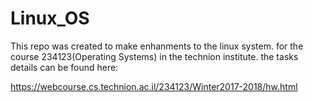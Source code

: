 # Linux_OS
This repo was created to make enhanments to the linux system.
for the course 234123(Operating Systems) in the technion institute.
the tasks details can be found here:

https://webcourse.cs.technion.ac.il/234123/Winter2017-2018/hw.html
